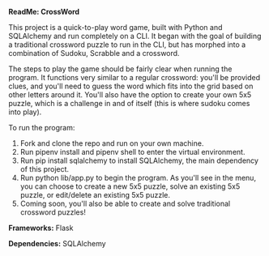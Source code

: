 **ReadMe: CrossWord**

This project is a quick-to-play word game, built with Python and SQLAlchemy and run completely on a CLI. It began with the goal of building a traditional crossword puzzle to run in the CLI, but has morphed into a combination of Sudoku, Scrabble and a crossword.

The steps to play the game should be fairly clear when running the program. It functions very similar to a regular crossword: you'll be provided clues, and you'll need to guess the word which fits into the grid based on other letters around it. 
You'll also have the option to create your own 5x5 puzzle, which is a challenge in and of itself (this is where sudoku comes into play). 

To run the program:
1. Fork and clone the repo and run on your own machine.
2. Run pipenv install and pipenv shell to enter the virtual environment.
3. Run pip install sqlalchemy to install SQLAlchemy, the main dependency of this project.
4. Run python lib/app.py to begin the program. As you'll see in the menu, you can choose to create a new 5x5 puzzle, solve an existing 5x5 puzzle, or edit/delete an existing 5x5 puzzle.
5. Coming soon, you'll also be able to create and solve traditional crossword puzzles!

**Frameworks:**
Flask

**Dependencies:**
SQLAlchemy
